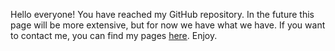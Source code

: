 Hello everyone! You have reached my GitHub repository. In the future this page will be more extensive, but for now we have what we have. If you want to contact me, you can find my pages [here](https://sanoscorb.ru/wiki/User:Sanoscorb). Enjoy.

<!--
**Sanoscorb/Sanoscorb** is a ✨ _special_ ✨ repository because its `README.md` (this file) appears on your GitHub profile.

Here are some ideas to get you started:

- 🔭 I’m currently working on ...
- 🌱 I’m currently learning ...
- 👯 I’m looking to collaborate on ...
- 🤔 I’m looking for help with ...
- 💬 Ask me about ...
- 📫 How to reach me: ...
- 😄 Pronouns: ...
- ⚡ Fun fact: ...
-->
